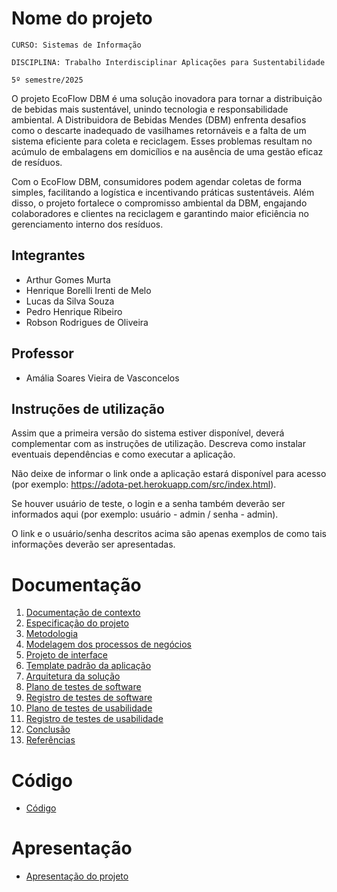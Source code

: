 # Nome do projeto

`CURSO: Sistemas de Informação`

`DISCIPLINA: Trabalho Interdisciplinar Aplicações para Sustentabilidade`

`5º semestre/2025`

O projeto EcoFlow DBM é uma solução inovadora para tornar a distribuição de bebidas mais sustentável, unindo tecnologia e responsabilidade ambiental. A Distribuidora de Bebidas Mendes (DBM) enfrenta desafios como o descarte inadequado de vasilhames retornáveis e a falta de um sistema eficiente para coleta e reciclagem. Esses problemas resultam no acúmulo de embalagens em domicílios e na ausência de uma gestão eficaz de resíduos.

Com o EcoFlow DBM, consumidores podem agendar coletas de forma simples, facilitando a logística e incentivando práticas sustentáveis. Além disso, o projeto fortalece o compromisso ambiental da DBM, engajando colaboradores e clientes na reciclagem e garantindo maior eficiência no gerenciamento interno dos resíduos.
## Integrantes

* Arthur Gomes Murta
* Henrique Borelli Irenti de Melo
* Lucas da Silva Souza
* Pedro Henrique Ribeiro
* Robson Rodrigues de Oliveira

## Professor

* Amália Soares Vieira de Vasconcelos

## Instruções de utilização

Assim que a primeira versão do sistema estiver disponível, deverá complementar com as instruções de utilização. Descreva como instalar eventuais dependências e como executar a aplicação.

Não deixe de informar o link onde a aplicação estará disponível para acesso (por exemplo: https://adota-pet.herokuapp.com/src/index.html).

Se houver usuário de teste, o login e a senha também deverão ser informados aqui (por exemplo: usuário - admin / senha - admin).

O link e o usuário/senha descritos acima são apenas exemplos de como tais informações deverão ser apresentadas.

# Documentação

<ol>
<li><a href="docs/01-Contexto.md"> Documentação de contexto</a></li>
<li><a href="docs/02-Especificacao.md"> Especificação do projeto</a></li>
<li><a href="docs/03-Metodologia.md"> Metodologia</a></li>
<li><a href="docs/04-Modelagem-processos-negocio.md"> Modelagem dos processos de negócios</a></li>
<li><a href="docs/05-Projeto-interface.md"> Projeto de interface</a></li>
<li><a href="docs/06-Template-padrao.md"> Template padrão da aplicação</a></li>
<li><a href="docs/07-Arquitetura-solucao.md"> Arquitetura da solução</a></li>
<li><a href="docs/08-Plano-testes-software.md"> Plano de testes de software</a></li>
<li><a href="docs/09-Registro-testes-software.md"> Registro de testes de software</a></li>
<li><a href="docs/10-Plano-testes-usabilidade.md"> Plano de testes de usabilidade</a></li>
<li><a href="docs/11-Registro-testes-usabilidade.md"> Registro de testes de usabilidade</a></li>
<li><a href="docs/12-Conclusao.md"> Conclusão</a></li>
<li><a href="docs/13-Referencias.md"> Referências</a></li>
</ol>

# Código

* <a href="src/README.md">Código</a>

# Apresentação

* <a href="presentation/README.md">Apresentação do projeto</a>
